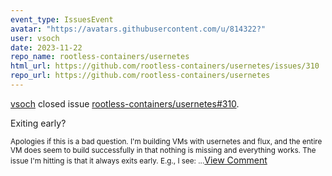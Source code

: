 ```yaml
---
event_type: IssuesEvent
avatar: "https://avatars.githubusercontent.com/u/814322?"
user: vsoch
date: 2023-11-22
repo_name: rootless-containers/usernetes
html_url: https://github.com/rootless-containers/usernetes/issues/310
repo_url: https://github.com/rootless-containers/usernetes
---
```


<a href='https://github.com/vsoch' target='_blank'>vsoch</a> closed issue <a href='https://github.com/rootless-containers/usernetes/issues/310' target='_blank'>rootless-containers/usernetes#310</a>.

<p>Exiting early?</p><small>Apologies if this is a bad question. I'm building VMs with usernetes and flux, and the entire VM does seem to build successfully in that nothing is missing and everything works. The issue I'm hitting is that it always exits early. E.g., I see:...</small><a href='https://github.com/rootless-containers/usernetes/issues/310' target='_blank'>View Comment</a>